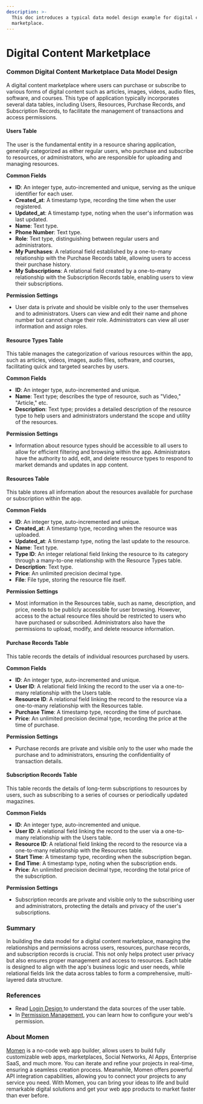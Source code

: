 ```yaml
---
description: >-
  This doc introduces a typical data model design example for digital content
  marketplace.
---
```


# Digital Content Marketplace

### **Common** Digital Content Marketplace **Data Model Design**

A digital content marketplace where users can purchase or subscribe to various forms of digital content such as articles, images, videos, audio files, software, and courses. This type of application typically incorporates several data tables, including Users, Resources, Purchase Records, and Subscription Records, to facilitate the management of transactions and access permissions.

#### **Users Table**&#x20;

The user is the fundamental entity in a resource sharing application, generally categorized as either regular users, who purchase and subscribe to resources, or administrators, who are responsible for uploading and managing resources.

**Common Fields**

* **ID**: An integer type, auto-incremented and unique, serving as the unique identifier for each user.
* **Created\_at**: A timestamp type, recording the time when the user registered.
* **Updated\_at**: A timestamp type, noting when the user's information was last updated.
* **Name**: Text type.
* **Phone Number**: Text type.
* **Role**: Text type, distinguishing between regular users and administrators.
* **My Purchases**: A relational field established by a one-to-many relationship with the Purchase Records table, allowing users to access their purchase history.
* **My Subscriptions**: A relational field created by a one-to-many relationship with the Subscription Records table, enabling users to view their subscriptions.

**Permission Settings**

* User data is private and should be visible only to the user themselves and to administrators. Users can view and edit their name and phone number but cannot change their role. Administrators can view all user information and assign roles.

#### **Resource Types Table**&#x20;

This table manages the categorization of various resources within the app, such as articles, videos, images, audio files, software, and courses, facilitating quick and targeted searches by users.

**Common Fields**

* **ID**: An integer type, auto-incremented and unique.
* **Name**: Text type; describes the type of resource, such as "Video," "Article," etc.
* **Description**: Text type; provides a detailed description of the resource type to help users and administrators understand the scope and utility of the resources.

**Permission Settings**

* Information about resource types should be accessible to all users to allow for efficient filtering and browsing within the app. Administrators have the authority to add, edit, and delete resource types to respond to market demands and updates in app content.

#### **Resources Table**&#x20;

This table stores all information about the resources available for purchase or subscription within the app.

**Common Fields**

* **ID**: An integer type, auto-incremented and unique.
* **Created\_at**: A timestamp type, recording when the resource was uploaded.
* **Updated\_at**: A timestamp type, noting the last update to the resource.
* **Name**: Text type.
* **Type ID**: An integer relational field linking the resource to its category through a many-to-one relationship with the Resource Types table.
* **Description**: Text type.
* **Price**: An unlimited precision decimal type.
* **File**: File type, storing the resource file itself.

**Permission Settings**

* Most information in the Resources table, such as name, description, and price, needs to be publicly accessible for user browsing. However, access to the actual resource files should be restricted to users who have purchased or subscribed. Administrators also have the permissions to upload, modify, and delete resource information.

#### **Purchase Records Table**&#x20;

This table records the details of individual resources purchased by users.

**Common Fields**

* **ID**: An integer type, auto-incremented and unique.
* **User ID**: A relational field linking the record to the user via a one-to-many relationship with the Users table.
* **Resource ID**: A relational field linking the record to the resource via a one-to-many relationship with the Resources table.
* **Purchase Time**: A timestamp type, recording the time of purchase.
* **Price**: An unlimited precision decimal type, recording the price at the time of purchase.

**Permission Settings**

* Purchase records are private and visible only to the user who made the purchase and to administrators, ensuring the confidentiality of transaction details.

#### **Subscription Records Table**&#x20;

This table records the details of long-term subscriptions to resources by users, such as subscribing to a series of courses or periodically updated magazines.

**Common Fields**

* **ID**: An integer type, auto-incremented and unique.
* **User ID**: A relational field linking the record to the user via a one-to-many relationship with the Users table.
* **Resource ID**: A relational field linking the record to the resource via a one-to-many relationship with the Resources table.
* **Start Time**: A timestamp type, recording when the subscription began.
* **End Time**: A timestamp type, noting when the subscription ends.
* **Price**: An unlimited precision decimal type, recording the total price of the subscription.

**Permission Settings**

* Subscription records are private and visible only to the subscribing user and administrators, protecting the details and privacy of the user's subscriptions.

### **Summary**&#x20;

In building the data model for a digital content marketplace, managing the relationships and permissions across users, resources, purchase records, and subscription records is crucial. This not only helps protect user privacy but also ensures proper management and access to resources. Each table is designed to align with the app's business logic and user needs, while relational fields link the data across tables to form a comprehensive, multi-layered data structure.



### **References**

* Read [Login Design ](https://docs.momen.app/tutorial/how-to-design-your-login-page)to understand the data sources of the user table.
* In [Permission Management](https://docs.momen.app/advanced-functionality/permission-management), you can learn how to configure your web's permission.

### **About Momen​​​​​**

[Momen](https://momen.app/?channel=blog-about) is a no-code web app builder, allows users to build fully customizable web apps, marketplaces, Social Networks, AI Apps, Enterprise SaaS, and much more. You can iterate and refine your projects in real-time, ensuring a seamless creation process. Meanwhile, Momen offers powerful API integration capabilities, allowing you to connect your projects to any service you need. With Momen, you can bring your ideas to life and build remarkable digital solutions and get your web app products to market faster than ever before.​​
